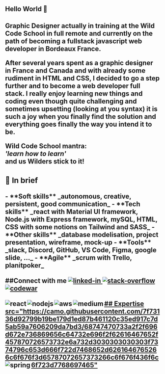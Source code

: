 <h2>Hello World 👋 <h2>
 
<p>Graphic Designer actually in training at the Wild Code School in full remote and currently on the path of becoming a fullstack javascript web developer in Bordeaux France.</p>
 
<p>After several years spent as a graphic designer in France and Canada and with already some rudiment in HTML and CSS, I decided to go a step further and to become a web developer full stack. I really enjoy learning new things and coding even though quite challenging and sometimes upsetting (looking at you syntax) it is such a joy when you finally find the solution and everything goes finally the way you intend it to be.</p>
 
 <p>
Wild Code School mantra: <br>
  <strong> <i> 'learn how to learn' </i> </strong><br>
 and us Wilders stick to it! 
 </p>
 

<section>
 <h3>🔎  In brief</h3>
-   **Soft skills** _autonomous, creative, persistent, good communication_
-   **Tech skills** _react with Material UI framework, Node.js with Express framework, mySQL, HTML, CSS with some notions on Tailwind and SASS_
-   **Other skills** _database modelisation, project presentation, wireframe, mock-up
-   **Tools** _slack, Discord, GitHub, VS Code, Figma, google slide, ..._
-   **Agile** _scrum with Trello, planitpoker_
 </section>
<br>
##Connect with me
<a href "https://www.linkedin.com/in/fannydemesquita/" rel="nofollow"> <img src="https://img.shields.io/badge/linkedin-%230077B5.svg?&style=for-the-badge&logo=linkedin&logoColor=white" alt="linked-in" />
<a href "https://stackoverflow.com/users/15691350/de-mesquita-fanny" rel="nofollow"> <img src="https://img.shields.io/badge/stack%20overflow-FE7A16?logo=stack-overflow&logoColor=white&style=for-the-badge" alt="stack-overflow" />
<a href "https://www.codewars.com/users/Kalraj" rel="nofollow"> <img src="https://img.shields.io/badge/stack%20overflow-FE7A16?logo=stack-overflow&logoColor=white&style=for-the-badge" alt="codewar" />
<br>
<br>
## Expertise
<img align="left" alt="react" src="https://img.shields.io/badge/react%20-%2320232a.svg?&style=for-the-badge&logo=react&logoColor=%2361DAFB" />
<img align="left" alt="nodejs" src="https://img.shields.io/badge/node.js%20-%2343853D.svg?&style=for-the-badge&logo=node.js&logoColor=white" />
<img align="left" alt="aws" src="https://img.shields.io/badge/Amazon%20AWS-%23232F3E?logo=amazon-aws&logoColor=white&style=for-the-badge" />
<img align="left" alt="medium" src="https://img.shields.io/badge/postgres-%23316192.svg?&style=for-the-badge&logo=postgresql&logoColor=white" />
src="https://camo.githubusercontent.com/7f73136d92799b19be179d1ed87b461120c35ed917c7d5ab59a7606209da7bd3/68747470733a2f2f696d672e736869656c64732e696f2f62616467652f457870726573732e6a732d3030303030303f7374796c653d666f722d7468652d6261646765266c6f676f3d65787072657373266c6f676f436f6c6f723d7768697465"<img align="left" alt="spring" src="https://img.shields.io/badge/spring%20-%236DB33F.svg?&style=for-the-badge&logo=spring&logoColor=white" />
<br>
<br>
